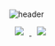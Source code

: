 ###

<!--
**Ina-dang/Ina-dang** is a ✨ _special_ ✨ repository because its `README.md` (this file) appears on your GitHub profile.

Here are some ideas to get you started:

- 🔭 I’m currently working on ...
- 🌱 I’m currently learning ...
- 👯 I’m looking to collaborate on ...
- 🤔 I’m looking for help with ...
- 💬 Ask me about ...
- 📫 How to reach me: ...
- 😄 Pronouns: ...
- ⚡ Fun fact: ...
-->

![header](https://capsule-render.vercel.app/api?type=waving&color=timeGradient&height=250&section=header&text=Ina-dang&fontSize=90&&animation=fadeIn&fontColor=FFFFFF)

<a href="https://instagram.com/h_owo_ld">
    <img 
        src="http://img.shields.io/badge/-Instagram-blueviolet?style=flat&logo=Instagram&link=https://instagram.com/h_owo_ld/"
        style="height : auto; margin-left : 10px; margin-right : 10px;"/>
</a>
<a href="https://https://blog.naver.com/howold0917">
    <img 
        src="http://img.shields.io/badge/-Instagram-lightgreen?style=flat&logo=![image](https://user-images.githubusercontent.com/95903764/148020494-17fb9f32-dc65-414d-afbb-e189706a1b39.png)&link=blog.naver.com/howold0917/"
        style="height : auto; margin-left : 10px; margin-right : 10px;"/>
</a>
